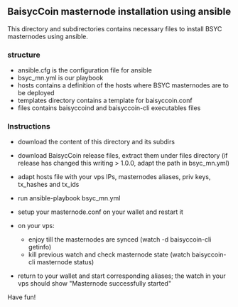 ## BaisycCoin masternode installation using ansible

This directory and subdirectories contains necessary files to install BSYC masternodes using ansible.


### structure

* ansible.cfg is the configuration file for ansible
* bsyc_mn.yml is our playbook
* hosts contains a definition of the hosts where BSYC masternodes are to be deployed
* templates directory contains a template for baisyccoin.conf
* files contains baisyccoind and baisyccoin-cli executables files

### Instructions

* download the content of this directory and its subdirs
* download BaisycCoin release files, extract them under files directory (if release has changed this writing > 1.0.0, adapt the path in bsyc_mn.yml)
* adapt hosts file with your vps IPs, masternodes aliases, priv keys, tx_hashes and tx_ids
* run ansible-playbook bsyc_mn.yml
* setup your masternode.conf on your wallet and restart it

* on your vps:
  * enjoy till the masternodes are synced (watch -d baisyccoin-cli getinfo)
  * kill previous watch and check masternode state (watch baisyccoin-cli masternode status)
  
* return to your wallet and start corresponding aliases; the watch in your vps should show "Masternode successfully started"

Have fun!
